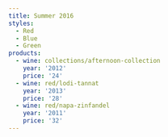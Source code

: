 ```yaml
---
title: Summer 2016
styles:
  - Red
  - Blue
  - Green
products:
  - wine: collections/afternoon-collection
    year: '2012'
    price: '24'
  - wine: red/lodi-tannat
    year: '2013'
    price: '28'
  - wine: red/napa-zinfandel
    year: '2011'
    price: '32'
---
```




